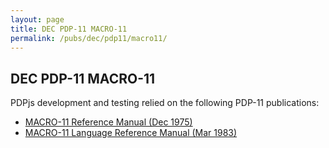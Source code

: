 ```yaml
---
layout: page
title: DEC PDP-11 MACRO-11
permalink: /pubs/dec/pdp11/macro11/
---
```


DEC PDP-11 MACRO-11
---

PDPjs development and testing relied on the following PDP-11 publications:

- [MACRO-11 Reference Manual (Dec 1975)](https://s3-us-west-2.amazonaws.com/archive.pcjs.org/pubs/dec/pdp11/macro11/MACRO11_Dec75.pdf)
- [MACRO-11 Language Reference Manual (Mar 1983)](https://s3-us-west-2.amazonaws.com/archive.pcjs.org/pubs/dec/pdp11/macro11/MACRO11_Mar83.pdf)
